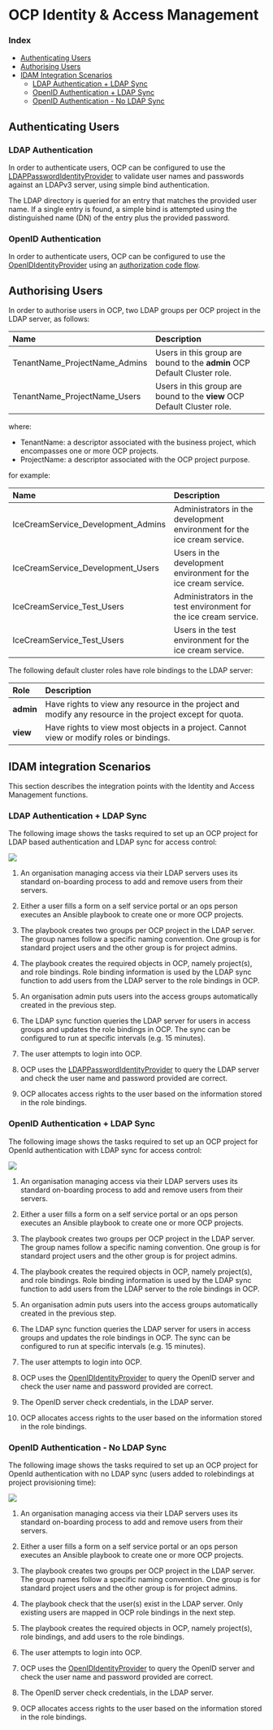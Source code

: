 # OCP Identity & Access Management

### Index

- [Authenticating Users](#authenticating-users)
- [Authorising Users](#authorising-users)
- [IDAM Integration Scenarios](#idam-integration)
    - [LDAP Authentication + LDAP Sync](#ldap-sync)
    - [OpenID Authentication + LDAP Sync](#openid-sync)
    - [OpenID Authentication - No LDAP Sync](#openid-nosync)

<a ref="authenticating-users"></a>
## Authenticating Users

### LDAP Authentication

In order to authenticate users, OCP can be configured to use the [LDAPPasswordIdentityProvider](https://docs.openshift.com/container-platform/3.9/install_config/configuring_authentication.html#LDAPPasswordIdentityProvider) to validate user names and passwords 
against an LDAPv3 server, using simple bind authentication.

The LDAP directory is queried for an entry that matches the provided user name. 
If a single entry is found, a simple bind is attempted using the distinguished name (DN) of the entry 
plus the provided password.

### OpenID Authentication

In order to authenticate users, OCP can be configured to use the [OpenIDIdentityProvider](https://docs.openshift.com/container-platform/3.9/install_config/configuring_authentication.html#OpenID) using an [authorization code flow](https://openid.net/specs/openid-connect-core-1_0.html#CodeFlowAuth).

<a ref="authorising-users"></a>
## Authorising Users

In order to authorise users in OCP, two LDAP groups per OCP project in the LDAP server, as follows:

| Name | Description |
|:---|:---|
| TenantName_ProjectName_Admins | Users in this group are bound to the **admin** OCP Default Cluster role. |
| TenantName_ProjectName_Users | Users in this group are bound to the **view** OCP Default Cluster role. |

where:

- TenantName: a descriptor associated with the business project, which encompasses one or more OCP projects.
- ProjectName: a descriptor associated with the OCP project purpose.

for example:

| Name | Description |
|:---|:---|
| IceCreamService_Development_Admins | Administrators in the development environment for the ice cream service. |
| IceCreamService_Development_Users | Users in the development environment for the ice cream service. |
| IceCreamService_Test_Users | Administrators in the test environment for the ice cream service. |
| IceCreamService_Test_Users | Users in the test environment for the ice cream service. |

The following default cluster roles have role bindings to the LDAP server:

|  Role | Description |
|:---|:---|
| **admin** | Have rights to view any resource in the project and modify any resource in the project except for quota. |
| **view** | Have rights to view most objects in a project. Cannot view or modify roles or bindings. |

<a ref="idam-integration"></a>
## IDAM integration Scenarios

This section describes the integration points with the Identity and Access Management functions.

<a ref="ldap-sync"></a>
### LDAP Authentication + LDAP Sync

The following image shows the tasks required to set up an OCP project for LDAP based authentication and LDAP sync for access control: 

<img src="../img/idam.png"></img>

1. An organisation managing access via their LDAP servers uses its 
standard on-boarding process to add and remove users from their servers.

2. Either a user fills a form on a self service portal or an ops person executes an Ansible playbook to create one or more OCP projects.

3. The playbook creates two groups per OCP project in the LDAP server. 
The group names follow a specific naming convention. 
One group is for standard project users and the other group is for project admins.

4. The playbook creates the required objects in OCP, namely project(s), and role bindings.
Role binding information is used by the LDAP sync function to add users from the LDAP server to the role bindings in OCP.

5. An organisation admin puts users into the access groups automatically created in the previous step.

6. The LDAP sync function queries the LDAP server for users in access groups and updates the role bindings in OCP.
The sync can be configured to run at specific intervals (e.g. 15 minutes).

7. The user attempts to login into OCP.

8. OCP uses the [LDAPPasswordIdentityProvider](https://docs.openshift.com/container-platform/3.9/install_config/configuring_authentication.html#LDAPPasswordIdentityProvider) to query the LDAP server and check the user name and password provided are correct.

9. OCP allocates access rights to the user based on the information stored in the role bindings.

<a ref="openid-sync"></a>
### OpenID Authentication + LDAP Sync

The following image shows the tasks required to set up an OCP project for OpenId authentication with LDAP sync for access control: 

<img src="../img/idam_openid.png"></img>

1. An organisation managing access via their LDAP servers uses its 
standard on-boarding process to add and remove users from their servers.

2. Either a user fills a form on a self service portal or an ops person executes an Ansible playbook to create one or more OCP projects.

3. The playbook creates two groups per OCP project in the LDAP server. 
The group names follow a specific naming convention. 
One group is for standard project users and the other group is for project admins.

4. The playbook creates the required objects in OCP, namely project(s), and role bindings.
Role binding information is used by the LDAP sync function to add users from the LDAP server to the role bindings in OCP.

5. An organisation admin puts users into the access groups automatically created in the previous step.

6. The LDAP sync function queries the LDAP server for users in access groups and updates the role bindings in OCP.
The sync can be configured to run at specific intervals (e.g. 15 minutes).

7. The user attempts to login into OCP.

8. OCP uses the [OpenIDIdentityProvider](https://docs.openshift.com/container-platform/3.9/install_config/configuring_authentication.html#OpenID) to query the OpenID server and check the user name and password provided are correct.

9. The OpenID server check credentials, in the LDAP server.

10. OCP allocates access rights to the user based on the information stored in the role bindings.

<a ref="openid-nosync"></a>
### OpenID Authentication - No LDAP Sync

The following image shows the tasks required to set up an OCP project for OpenId authentication with no LDAP sync (users added to rolebindings at project provisioning time): 

<img src="../img/idam_openid_nosync.png"></img>

1. An organisation managing access via their LDAP servers uses its 
standard on-boarding process to add and remove users from their servers.

2. Either a user fills a form on a self service portal or an ops person executes an Ansible playbook to create one or more OCP projects.

3. The playbook creates two groups per OCP project in the LDAP server. 
The group names follow a specific naming convention. 
One group is for standard project users and the other group is for project admins.

4. The playbook check that the user(s) exist in the LDAP server. 
Only existing users are mapped in OCP role bindings in the next step.

5. The playbook creates the required objects in OCP, namely project(s), role bindings, and add users to the role bindings.

6. The user attempts to login into OCP.

7. OCP uses the [OpenIDIdentityProvider](https://docs.openshift.com/container-platform/3.9/install_config/configuring_authentication.html#OpenID) to query the OpenID server and check the user name and password provided are correct.

8. The OpenID server check credentials, in the LDAP server.

9. OCP allocates access rights to the user based on the information stored in the role bindings.
